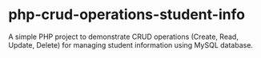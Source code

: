 # php-crud-operations-student-info
A simple PHP project to demonstrate CRUD operations (Create, Read, Update, Delete) for managing student information using MySQL database.
